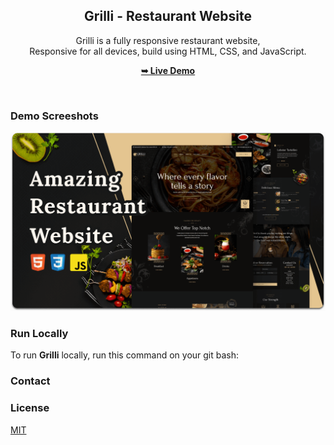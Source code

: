 <div align="center">
 
 <h2 align="center">Grilli - Restaurant Website</h2>

  Grilli is a fully responsive restaurant website, <br />Responsive for all devices, build using HTML, CSS, and JavaScript.

  <a href=""><strong>➥ Live Demo</strong></a>

</div>

<br />

### Demo Screeshots

![Grilli Desktop Demo](./readme-images/desktop.png "Desktop Demo")


### Run Locally

To run **Grilli** locally, run this command on your git bash:


### Contact



### License

[MIT](https://choosealicense.com/licenses/mit/)
